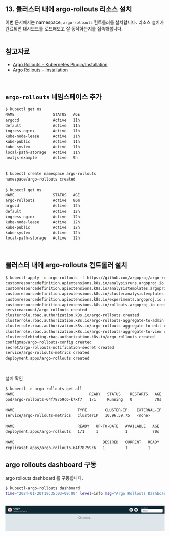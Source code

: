 ## 13. 클러스터 내에 argo-rollouts 리소스 설치
이번 문서에서는 namespace, `argo-rollouts` 컨트롤러를 설치합니다. 리소스 설치가 완료되면 대시보드를 로드해보고 잘 동작하는지를 접속해봅니다.<br>
<br>

## 참고자료
- [Argo Rollouts - Kubernetes Plugin/Installation](https://argo-rollouts.readthedocs.io/en/stable/features/kubectl-plugin/)
- [Argo Rollouts - Installation](https://argo-rollouts.readthedocs.io/en/stable/installation/)
<br>

## `argo-rollouts` 네임스페이스 추가
```bash
$ kubectl get ns
NAME                 STATUS   AGE
argocd               Active   11h
default              Active   11h
ingress-nginx        Active   11h
kube-node-lease      Active   11h
kube-public          Active   11h
kube-system          Active   11h
local-path-storage   Active   11h
nextjs-example       Active   9h


$ kubectl create namespace argo-rollouts
namespace/argo-rollouts created

$ kubectl get ns
NAME                 STATUS   AGE
argo-rollouts        Active   86m
argocd               Active   12h
default              Active   12h
ingress-nginx        Active   12h
kube-node-lease      Active   12h
kube-public          Active   12h
kube-system          Active   12h
local-path-storage   Active   12h
```
<br>

## 클러스터 내에 argo-rollouts 컨트롤러 설치
```bash
$ kubectl apply -n argo-rollouts -f https://github.com/argoproj/argo-rollouts/releases/latest/download/install.yaml
customresourcedefinition.apiextensions.k8s.io/analysisruns.argoproj.io created
customresourcedefinition.apiextensions.k8s.io/analysistemplates.argoproj.io created
customresourcedefinition.apiextensions.k8s.io/clusteranalysistemplates.argoproj.io created
customresourcedefinition.apiextensions.k8s.io/experiments.argoproj.io created
customresourcedefinition.apiextensions.k8s.io/rollouts.argoproj.io created
serviceaccount/argo-rollouts created
clusterrole.rbac.authorization.k8s.io/argo-rollouts created
clusterrole.rbac.authorization.k8s.io/argo-rollouts-aggregate-to-admin created
clusterrole.rbac.authorization.k8s.io/argo-rollouts-aggregate-to-edit created
clusterrole.rbac.authorization.k8s.io/argo-rollouts-aggregate-to-view created
clusterrolebinding.rbac.authorization.k8s.io/argo-rollouts created
configmap/argo-rollouts-config created
secret/argo-rollouts-notification-secret created
service/argo-rollouts-metrics created
deployment.apps/argo-rollouts created
```
<br>

설치 확인
```bash
$ kubectl -n argo-rollouts get all
NAME                                 READY   STATUS    RESTARTS   AGE
pod/argo-rollouts-64f78759c6-k7xf7   1/1     Running   0          70s

NAME                            TYPE        CLUSTER-IP    EXTERNAL-IP   PORT(S)    AGE
service/argo-rollouts-metrics   ClusterIP   10.96.59.75   <none>        8090/TCP   70s

NAME                            READY   UP-TO-DATE   AVAILABLE   AGE
deployment.apps/argo-rollouts   1/1     1            1           70s

NAME                                       DESIRED   CURRENT   READY   AGE
replicaset.apps/argo-rollouts-64f78759c6   1         1         1       70s
```


## argo rollouts dashboard 구동
argo rollouts dashboard 를 구동합니다.
```bash
$ kubectl-argo-rollouts dashboard
time="2024-01-20T19:35:03+09:00" level=info msg="Argo Rollouts Dashboard is now available at http://localhost:3100/rollouts"
```
<br>

<img src="./img/INSTALL-ROLLOUT-RESOUCES/1.png"/>
